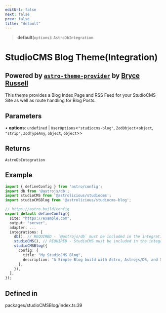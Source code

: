 ```yaml
---
editUrl: false
next: false
prev: false
title: "default"
---
```


> **default**(`options`): `AstroDbIntegration`

# StudioCMS Blog Theme(Integration) 
## Powered by [`astro-theme-provider`](https://github.com/astrolicious/astro-theme-provider) by [Bryce Russell](https://github.com/BryceRussell)

This theme provides a Blog Index Page and RSS Feed for your StudioCMS Site as well as route handling for Blog Posts.

## Parameters

• **options**: `undefined` \| `UserOptions`\<`"studiocms-blog"`, `ZodObject`\<`object`, `"strip"`, `ZodTypeAny`, `object`, `object`\>\>

## Returns

`AstroDbIntegration`

## Example

```ts
import { defineConfig } from 'astro/config';
import db from '@astrojs/db';
import studioCMS from '@astrolicious/studiocms';
import studioCMSBlog from '@astrolicious/studiocms-blog';

// https://astro.build/config
export default defineConfig({
  site: "https://example.com",
  output: "server",
  adapter: ...
  integrations: [ 
    db(), // REQUIRED - `@astrojs/db` must be included in the integrations list
    studioCMS(), // REQUIRED - StudioCMS must be included in the integrations list
    studioCMSBlog({
      config: {
        title: "My StudioCMS Blog",
        description: "A Simple Blog build with Astro, Astrojs/DB, and StudioCMS.".
      },
    }), 
  ],
});
```

## Defined in

packages/studioCMSBlog/index.ts:39

